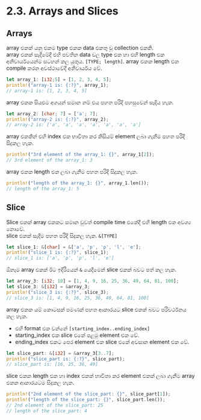 # 2.3. Arrays and Slices

## Arrays

array එකක් යනු එකම type එකක data එකතු වූ collection එකකි.\
array එකක් සෑදීමේදී එහි පවතින data වල type එක හා එහි length එක අනිවාර්යයෙන්ම සටහන් කල යුතුය. `[TYPE; length]`. array එකක length එක compile කරන අවස්ථාවේදී අනිවාර්යය වේ.
```rust
let array_1: [i32;5] = [1, 2, 3, 4, 5];
println!("array-1 is: {:?}", array_1);
// array-1 is: [1, 2, 3, 4, 5]
```
array එකක සියළුම අගයන් සමාන නම් එය පහත පරිදි පහසුවෙන් සෑදිය හැක.
```rust
let array_2: [char; 7] = ['a'; 7];
println!("array-2 is: {:?}", array_2);
// array-2 is: ['a', 'a', 'a', 'a', 'a', 'a', 'a']
```
array එකකින් එහි index එක භාවිතා කර කිසියම් element ලබා ගැනීම පහත පරිදි සිදුකල හැක.
```rust
println!("3rd element of the array_1: {}", array_1[2]);
// 3rd element of the array_1: 3
```

array එකක length එක ලබා ගැනීම පහත පරිදි සිදුකල හැක.
```rust
println!("length of the array_1: {}", array_1.len());
// length of the array_1: 5
```

## Slice
Slice එකක් array එකකට සමාන වුවත් compile time එකේදී එහි length එක අවශ්‍ය නොවේ.\
slice එකක් සෑදීම පහත පරිදි සිදුකල හැක. `&[TYPE]`
```rust
let slice_1: &[char] = &['a', 'p', 'p', 'l', 'e'];
println!("slice_1 is: {:?}", slice_1);
// slice_1 is: ['a', 'p', 'p', 'l', 'e']
```
ඕනෑම array එකක් ඊට ඉදිරියෙන් `&` යෙදීමෙන් slice එකක් බවට පත් කල හැක.
```rust
let array_3: [i32; 10] = [1, 4, 9, 16, 25, 36, 49, 64, 81, 100];
let slice_3: &[i32] = &array_3;
println!("slice_3 is: {:?}", slice_3);
// slice_3 is: [1, 4, 9, 16, 25, 36, 49, 64, 81, 100]
```

array එකක යම් කොටසක් පමණක් පහත ආකාරයට slice එකක් බවට පරිවර්ථනය කල හැක.
- එහි format එක වන්නේ `[starting_index..ending_index]`
- starting_index එක slice එකේ පළමු element එක වේ.
- ending_index එකට පෙර element එක slice එකේ අවසාන element එක වේ.
```rust
let slice_part: &[i32] = &array_3[3..7];
println!("slice_part is: {:?}", slice_part);
// slice_part is: [16, 25, 36, 49]
```

slice එකක length එක හා index එකක් භාවිතා කර element එකක් ලබා ගැනීම array එකක ආකාරයටම සිදුකල හැක.
```rust
println!("2nd element of the slice_part: {}", slice_part[1]);
println!("length of the slice_part: {}", slice_part.len());
// 2nd element of the slice_part: 25
// length of the slice_part: 4
```








